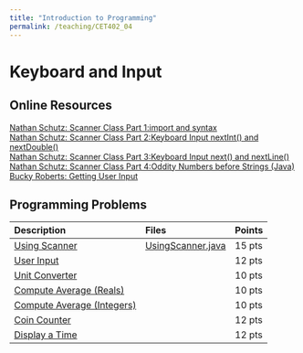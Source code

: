```yaml
---
title: "Introduction to Programming"
permalink: /teaching/CET402_04
---
```


# Keyboard and Input

## Online Resources
[Nathan Schutz: Scanner Class Part 1:import and syntax](https://youtu.be/luW-YhezfVk)  
[Nathan Schutz: Scanner Class Part 2:Keyboard Input nextInt() and nextDouble()](https://youtu.be/gz4vyJ_HAvw)  
[Nathan Schutz: Scanner Class Part 3:Keyboard Input next() and nextLine()](https://youtu.be/FjhCfKKwdnE)  
[Nathan Schutz: Scanner Class Part 4:Oddity Numbers before Strings (Java)](https://youtu.be/luW-YhezfVk)  
[Bucky Roberts: Getting User Input](https://youtu.be/5DdacOkrTgo)  

## Programming Problems
| Description    | Files|Points  |
| :------------- |:-----| :----- |
| [Using Scanner](/files/CET402/04_UsingScanner.pdf)     |[UsingScanner.java](/files/CET402/UsingScanner.java)      | 15 pts |
| [User Input](/files/CET402/04_UserInput.pdf)     |      | 12 pts |
| [Unit Converter](/files/CET402/04_UnitConverter.pdf) |      | 10 pts |
| [Compute Average (Reals)](/files/CET402/04_ComputeAverageReals.pdf) |      | 10 pts |
| [Compute Average (Integers)](/files/CET402/04_ComputeAverageIntegers.pdf) |      | 10 pts |
| [Coin Counter](/files/CET402/04_CoinCounter.pdf)   |      | 12 pts |
| [Display a Time](/files/CET402/04_DisplayATime.pdf)   |      | 12 pts |


